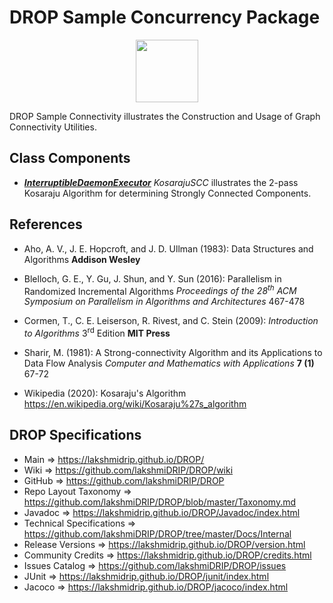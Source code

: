 # DROP Sample Concurrency Package

<p align="center"><img src="https://github.com/lakshmiDRIP/DROP/blob/master/DRIP_Logo.gif?raw=true" width="100"></p>

DROP Sample Connectivity illustrates the Construction and Usage of Graph Connectivity Utilities.


## Class Components

 * [***InterruptibleDaemonExecutor***](https://github.com/lakshmiDRIP/DROP/tree/master/src/main/java/org/drip/sample/connectivity/KosarajuSCC.java)
 <i>KosarajuSCC</i> illustrates the 2-pass Kosaraju Algorithm for determining Strongly Connected Components.


## References

 * Aho, A. V., J. E. Hopcroft, and J. D. Ullman (1983): Data Structures and Algorithms <b>Addison Wesley</b>

 * Blelloch, G. E., Y. Gu, J. Shun, and Y. Sun (2016): Parallelism in Randomized Incremental Algorithms <i>Proceedings of the 28<sup>th</sup> ACM Symposium on Parallelism in Algorithms and Architectures</i> 467-478

 * Cormen, T., C. E. Leiserson, R. Rivest, and C. Stein (2009): <i>Introduction to Algorithms</i> 3<sup>rd</sup> Edition <b>MIT Press</b>

 * Sharir, M. (1981): A Strong-connectivity Algorithm and its Applications to Data Flow Analysis <i>Computer and Mathematics with Applications</i> <b>7 (1)</b> 67-72

 * Wikipedia (2020): Kosaraju's Algorithm https://en.wikipedia.org/wiki/Kosaraju%27s_algorithm
 

## DROP Specifications

 * Main                     => https://lakshmidrip.github.io/DROP/
 * Wiki                     => https://github.com/lakshmiDRIP/DROP/wiki
 * GitHub                   => https://github.com/lakshmiDRIP/DROP
 * Repo Layout Taxonomy     => https://github.com/lakshmiDRIP/DROP/blob/master/Taxonomy.md
 * Javadoc                  => https://lakshmidrip.github.io/DROP/Javadoc/index.html
 * Technical Specifications => https://github.com/lakshmiDRIP/DROP/tree/master/Docs/Internal
 * Release Versions         => https://lakshmidrip.github.io/DROP/version.html
 * Community Credits        => https://lakshmidrip.github.io/DROP/credits.html
 * Issues Catalog           => https://github.com/lakshmiDRIP/DROP/issues
 * JUnit                    => https://lakshmidrip.github.io/DROP/junit/index.html
 * Jacoco                   => https://lakshmidrip.github.io/DROP/jacoco/index.html
